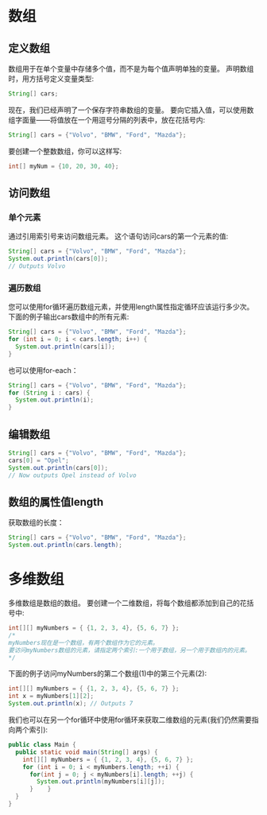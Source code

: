 # 数组

## 定义数组

数组用于在单个变量中存储多个值，而不是为每个值声明单独的变量。
声明数组时，用方括号定义变量类型:

```java
String[] cars;
```

现在，我们已经声明了一个保存字符串数组的变量。
要向它插入值，可以使用数组字面量——将值放在一个用逗号分隔的列表中，放在花括号内:

```java
String[] cars = {"Volvo", "BMW", "Ford", "Mazda"};
```

要创建一个整数数组，你可以这样写:

```java
int[] myNum = {10, 20, 30, 40};
```

## 访问数组

### 单个元素

通过引用索引号来访问数组元素。
这个语句访问cars的第一个元素的值:

```java
String[] cars = {"Volvo", "BMW", "Ford", "Mazda"};
System.out.println(cars[0]);
// Outputs Volvo
```

### 遍历数组

您可以使用for循环遍历数组元素，并使用length属性指定循环应该运行多少次。
下面的例子输出cars数组中的所有元素:

```java
String[] cars = {"Volvo", "BMW", "Ford", "Mazda"};
for (int i = 0; i < cars.length; i++) {
  System.out.println(cars[i]);
}
```

也可以使用for-each：

```java
String[] cars = {"Volvo", "BMW", "Ford", "Mazda"};
for (String i : cars) {
  System.out.println(i);
}
```

## 编辑数组

```java
String[] cars = {"Volvo", "BMW", "Ford", "Mazda"};
cars[0] = "Opel";
System.out.println(cars[0]);
// Now outputs Opel instead of Volvo
```

## 数组的属性值length

获取数组的长度：

```java
String[] cars = {"Volvo", "BMW", "Ford", "Mazda"};
System.out.println(cars.length);
```



# 多维数组

多维数组是数组的数组。
要创建一个二维数组，将每个数组都添加到自己的花括号中:

```java
int[][] myNumbers = { {1, 2, 3, 4}, {5, 6, 7} };
/*
myNumbers现在是一个数组，有两个数组作为它的元素。
要访问myNumbers数组的元素，请指定两个索引:一个用于数组，另一个用于数组内的元素。
*/
```

下面的例子访问myNumbers的第二个数组(1)中的第三个元素(2):

```java
int[][] myNumbers = { {1, 2, 3, 4}, {5, 6, 7} };
int x = myNumbers[1][2];
System.out.println(x); // Outputs 7
```

我们也可以在另一个for循环中使用for循环来获取二维数组的元素(我们仍然需要指向两个索引):

```java
public class Main {
  public static void main(String[] args) {
    int[][] myNumbers = { {1, 2, 3, 4}, {5, 6, 7} };
    for (int i = 0; i < myNumbers.length; ++i) {
      for(int j = 0; j < myNumbers[i].length; ++j) {
        System.out.println(myNumbers[i][j]);
      }    }
  }
}
```